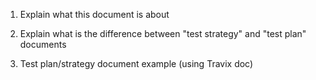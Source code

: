 1)  Explain what this document is about
2)  Explain what is the difference between "test strategy" and "test plan" documents

3)  Test plan/strategy document example (using Travix doc)
